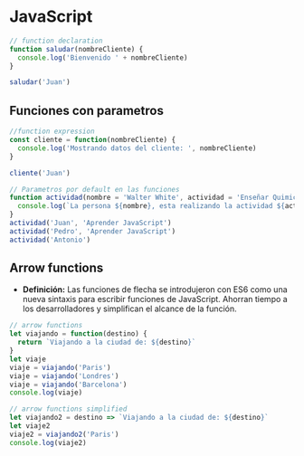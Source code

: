 # JavaScript

```javascript
// function declaration
function saludar(nombreCliente) {
  console.log('Bienvenido ' + nombreCliente)
}

saludar('Juan')
```

## Funciones con parametros

```javascript
//function expression
const cliente = function(nombreCliente) {
  console.log('Mostrando datos del cliente: ', nombreCliente)
}

cliente('Juan')

// Parametros por default en las funciones
function actividad(nombre = 'Walter White', actividad = 'Enseñar Quimica') {
  console.log(`La persona ${nombre}, esta realizando la actividad ${actividad}`)
}
actividad('Juan', 'Aprender JavaScript')
actividad('Pedro', 'Aprender JavaScript')
actividad('Antonio')
```

## Arrow functions

- **Definición:** Las funciones de flecha se introdujeron con ES6 como una nueva sintaxis para escribir funciones de JavaScript. Ahorran tiempo a los desarrolladores y simplifican el alcance de la función.

```javascript
// arrow functions
let viajando = function(destino) {
  return `Viajando a la ciudad de: ${destino}`
}
let viaje
viaje = viajando('Paris')
viaje = viajando('Londres')
viaje = viajando('Barcelona')
console.log(viaje)

// arrow functions simplified
let viajando2 = destino => `Viajando a la ciudad de: ${destino}`
let viaje2
viaje2 = viajando2('Paris')
console.log(viaje2)
```
